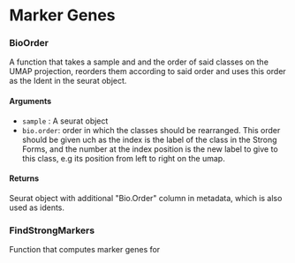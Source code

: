 ﻿# Marker Genes

### BioOrder
A function that takes a sample and and the order of said classes on the UMAP projection, reorders them according to said order and uses this order as the Ident in the seurat object.


#### Arguments
- `sample` : A seurat object
- `bio.order`: order in which the classes should be rearranged. This order should be given uch as the index is the label of the class in the Strong Forms, and the number at the index position is the new label to give to this class, e.g its position from left to right on the umap. 

#### Returns

Seurat object with additional "Bio.Order" column in metadata, which is also used as idents.

### FindStrongMarkers
Function that computes marker genes for 


